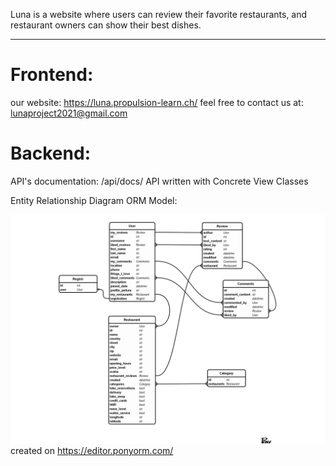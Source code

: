 Luna is a website where users can review their favorite restaurants, and restaurant owners can show their best dishes.

-------------------------------------


# Frontend: 
our website: https://luna.propulsion-learn.ch/
feel free to contact us at: lunaproject2021@gmail.com

# Backend: 
API's documentation: /api/docs/
API written with Concrete View Classes

Entity Relationship Diagram ORM Model:

![Alt text](backend/LunaORM_model.png "Luna ORM")
created on https://editor.ponyorm.com/

